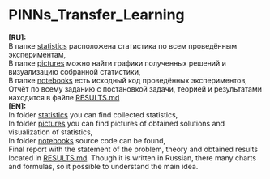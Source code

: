 # PINNs_Transfer_Learning
**[RU]:**  
В папке [statistics](https://github.com/mikhakuv/PINNs_Transfer_Learning/tree/main/statistics) расположена статистика по всем проведённым экспериментам,  
В папке [pictures](https://github.com/mikhakuv/PINNs_Transfer_Learning/tree/main/pictures) можно найти графики полученных решений и визуализацию собранной статистики,  
В папке [notebooks](https://github.com/mikhakuv/PINNs_Transfer_Learning/tree/main/notebooks) есть исходный код проведённых экспериментов,  
Отчёт по всему заданию с постановкой задачи, теорией и результатами находится в файле [RESULTS.md](https://github.com/mikhakuv/PINNs_Transfer_Learning/blob/main/RESULTS.md)  
**[EN]:**   
In folder [statistics](https://github.com/mikhakuv/PINNs_Transfer_Learning/tree/main/statistics) you can find collected statistics,  
In folder [pictures](https://github.com/mikhakuv/PINNs_Transfer_Learning/tree/main/pictures) you can find pictures of obtained solutions and visualization of statistics,  
In folder [notebooks](https://github.com/mikhakuv/PINNs_Transfer_Learning/tree/main/notebooks) source code can be found,  
Final report with the statement of the problem, theory and obtained results located in [RESULTS.md](https://github.com/mikhakuv/PINNs_Transfer_Learning/blob/main/RESULTS.md). Though it is written in Russian, there many charts and formulas, so it possible to understand the main idea.
